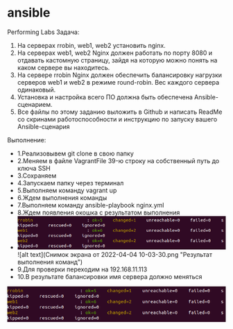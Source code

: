 # ansible
Performing Labs
Задача:
1. На серверах rrobin, web1, web2 установить nginx.
2. На серверах web1, web2 Nginx должен работать по порту 8080 и отдавать кастомную страницу, зайдя на которую можно понять на каком сервере вы находитесь.
3. На сервере rrobin Nginx должен обеспечить балансировку нагрузки серверов web1 и web2 в режиме round-robin. Вес каждого сервера одинаковый.
4. Установка и настройка всего ПО должна быть обеспечена Ansible-сценарием.
5. Все файлы по этому заданию выложить в Github и написать ReadMe со скринами работоспособности и инструкцию по запуску вашего Ansible-сценария

 Выполнение:
 * 1.Реализовывем git clone в свою папку
 * 2.Меняем в файле VagrantFile 39-ю строку на собственный путь до ключа SSH
 * 3.Сохраняем 
 * 4.Запускаем папку через терминал
 * 5.Выполняем команду vagrant up
 * 6.Ждем выполнения команды
 * 7.Выполняем команду ansible-playbook nginx.yml
 * 8.Ждем появления окошка с результатом выполнения
 * ![Image alt](https://github.com/egorniy/ansible/raw/main/1.png )
![alt text](Снимок экрана от 2022-04-04 10-03-30.png "Результат выполнения команд")
 * 9.Для проверки переходим на 192.168.11.113
 * 10.В результате балансировки имя сервера должно меняться

![Image alt](https://github.com/egorniy/ansible/raw/main/1.png )
